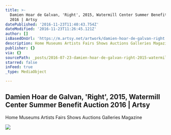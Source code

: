 ```yaml
---
title: >-
  Damien Hoar de Galvan, 'Right', 2015, Watermill Center Summer Benefit Auction
  2016 | Artsy
datePublished: '2016-11-23T11:40:43.754Z'
dateModified: '2016-11-23T11:26:45.121Z'
author: []
isBasedOnUrl: 'https://m.artsy.net/artwork/damien-hoar-de-galvan-right'
description: Home Museums Artists Fairs Shows Auctions Galleries Magazine
publisher: {}
via: {}
sourcePath: _posts/2016-07-23-damien-hoar-de-galvan-right-2015-watermill-center-summe.md
starred: false
inFeed: true
_type: MediaObject

---
```

<article style=""><h1>Damien Hoar de Galvan, 'Right', 2015, Watermill Center Summer Benefit Auction 2016 | Artsy</h1><p>Home Museums Artists Fairs Shows Auctions Galleries Magazine</p><img src="https://d32dm0rphc51dk.cloudfront.net/b1fh9u6n4U5GqrBZOceMxw/large.jpg" /></article>